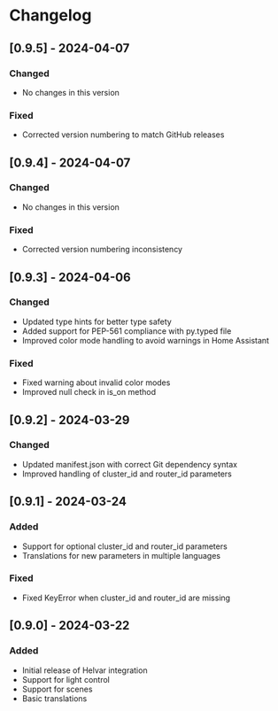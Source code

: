 # Changelog

## [0.9.5] - 2024-04-07

### Changed
- No changes in this version

### Fixed
- Corrected version numbering to match GitHub releases

## [0.9.4] - 2024-04-07

### Changed
- No changes in this version

### Fixed
- Corrected version numbering inconsistency

## [0.9.3] - 2024-04-06

### Changed
- Updated type hints for better type safety
- Added support for PEP-561 compliance with py.typed file
- Improved color mode handling to avoid warnings in Home Assistant

### Fixed
- Fixed warning about invalid color modes
- Improved null check in is_on method

## [0.9.2] - 2024-03-29

### Changed
- Updated manifest.json with correct Git dependency syntax
- Improved handling of cluster_id and router_id parameters

## [0.9.1] - 2024-03-24

### Added
- Support for optional cluster_id and router_id parameters
- Translations for new parameters in multiple languages

### Fixed
- Fixed KeyError when cluster_id and router_id are missing

## [0.9.0] - 2024-03-22

### Added
- Initial release of Helvar integration
- Support for light control
- Support for scenes
- Basic translations 